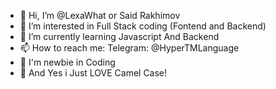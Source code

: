 - 👋 Hi, I’m @LexaWhat or Said Rakhimov
- 👀 I’m interested in Full Stack coding (Fontend and Backend)
- 🌱 I’m currently learning Javascript And Backend
- 📫 How to reach me: Telegram: @HyperTMLanguage
- 👶 I'm newbie in Coding
- 🐫 And Yes i Just LOVE Camel Case!
